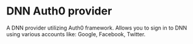 # DNN Auth0 provider
A DNN provider utilizing Auth0 framework. Allows you to sign in to DNN using various accounts like: Google, Facebook, Twitter.
